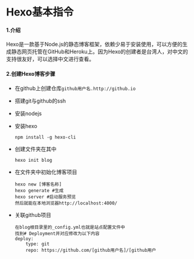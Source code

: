 # Hexo基本指令

#### 1.介绍

Hexo是一款基于Node.js的静态博客框架，依赖少易于安装使用，可以方便的生成静态网页托管在GitHub和Heroku上。因为Hexo的创建者是台湾人，对中文的支持很友好，可以选择中文进行查看。

#### 2.创建Hexo博客步骤

- 在github上创建仓库`github用户名.http://github.io`

- 搭建git与github的ssh

- 安装nodejs

- 安装hexo

  ```
  npm install -g hexo-cli 
  ```

- 创建文件夹在其中

  ```
  hexo init blog
  ```

- 在文件夹中初始化博客项目

  ```
  hexo new [博客名称]
  hexo generate #生成
  hexo server #启动服务预览
  然后就能在本地浏览器http://localhost:4000/
  ```

- 关联github项目

  ```
  在blog根目录里的_config.yml也就是站点配置文件中
  找到# Deployment并对应修改为以下内容
  deploy:
      type: git
      repo: https://github.com/[github用户名]/[github用户名].github.io.git
      branch: main
  ```

- 安装Hexo的Git部署插件

  ```
  npm install hexo-deployer-git --save
  ```

- 部署到远端

  ```
  hexo clean 
  hexo generate #生成
  hexo deploy #部署
  ```

#### 3.基本指令介绍

|        指令         |     作用     |       简写       |                             参数                             |
| :-----------------: | :----------: | :--------------: | :----------------------------------------------------------: |
|    hexo generate    |     生成     |      hexo g      |                                                              |
|     hexo deploy     |  部署到远端  |      hexo d      |                                                              |
|     hexo server     | 启动服务预览 |      hexo s      | -p 5000：更改端口<br />-i 192.168.1.1自定义IP<br />-s 静态模式 |
|     hexo clean      |   清除缓存   |                  |                                                              |
| hexo new "我的博客" |   新建文章   | hexo n "我的博客 |                                                              |
|      hexo init      |  初始化博客  |                  |                                                              |
| npm update hexo -g  |     升级     |                  |                                                              |
|                     |              |                  |                                                              |
|                     |              |                  |                                                              |

#### 4.目录

在项目的`._config.yml`文件中Directory对应参数的解释

| 参数           | 描述                                                         | 默认值           |
| :------------- | :----------------------------------------------------------- | :--------------- |
| `source_dir`   | 资源文件夹，这个文件夹用来存放内容。                         | `source`         |
| `public_dir`   | 公共文件夹，这个文件夹用于存放生成的站点文件。               | `public`         |
| `tag_dir`      | 标签文件夹                                                   | `tags`           |
| `archive_dir`  | 归档文件夹                                                   | `archives`       |
| `category_dir` | 分类文件夹                                                   | `categories`     |
| `code_dir`     | Include code 文件夹，`source_dir` 下的子目录                 | `downloads/code` |
| `i18n_dir`     | 国际化（i18n）文件夹                                         | `:lang`          |
| `skip_render`  | 跳过指定文件的渲染。匹配到的文件将会被不做改动地复制到 `public` 目录中。您可使用 [glob 表达式](https://github.com/micromatch/micromatch#extended-globbing)来匹配路径。 |                  |

#### 5.国际化（i18n）

若要让您的网站以不同语言呈现，您可使用国际化（internationalization）功能。请先在 `_config.yml` 中调整 `language` 设定，这代表的是预设语言，您也可设定多个语言来调整预设语言的顺位。

```
language: zh-tw

language: 
- zh-tw
- en
```

语言文件

语言文件可以使用 YAML 或 JSON 编写，并放在主题文件夹中的 `languages` 文件夹。您可以在语言文件中使用 [printf 格式](https://github.com/alexei/sprintf.js)。

路径

您可在 front-matter 中指定该页面的语言，也可在 `_config.yml` 中修改 `i18n_dir` 设定，让 Hexo 自动侦测。

```
i18n_dir: :lang
```

`i18n_dir` 的预设值是 `:lang`，也就是说 Hexo 会捕获网址中的第一段以检测语言，举例来说：

```
/index.html => en
/archives/index.html => en
/zh-tw/index.html => zh-tw
```

捕获到的字符串唯有在语言文件存在的情况下，才会被当作是语言，因此例二 `/archives/index.html` 中的 `archives` 就不被当成是语言。



#### 疑问：

1.Hexo对于标签tag的定义是什么？和分类之间有什么关系

2.`skip_render`不渲染是指Markdown文件不渲染吗？

3.Hexo只支持markdown的文件吗？

4.如何修改网站图标icon